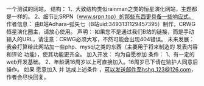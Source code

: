 一个测试的网站。
结构：
  1、大致结构类似rainman之类的恒星演化网站，主题都是一样的。
  2、细节比SRPN（www.srpn.top）的那些东西更具备一些响应式。
作者信息：
  由B站Adhara-弧矢七（B站uid:3493131129457395）制作，CRWG恒星演化圈主，请放心使用。
声明：
  如果您不是通过我们B站的链接，而是手动输入的URL，请注意：CRWG必须大写，不然可能会出现404错误。
未来发展：
  我会打算给此网站加一些php、mysql之类的东西（主要用于将来制造的 发表内容和评论 功能），使其功能更齐全。
加入开发：
  均为自愿参加
  条件：
    1、有一定的web开发基础。
    2、年龄满16周岁以上可直接加入。16周岁已下请在监护人同意后操作。
  如果 愿意加入 并 达成上述条件 ，可以发送邮件至hshq_123@126.com，作者会尽快回复。
